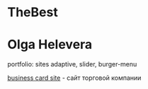 # TheBest
# Olga Helevera

portfolio: sites
adaptive, slider, burger-menu

[business card site](https://olgatop.github.io/TheBest/# "trading company website") - сайт торговой компании

